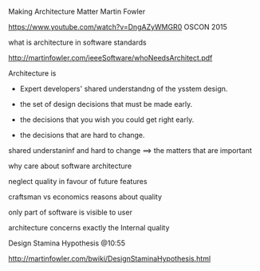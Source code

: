 Making Architecture Matter
Martin Fowler

https://www.youtube.com/watch?v=DngAZyWMGR0
OSCON 2015

what is architecture in software standards

http://martinfowler.com/ieeeSoftware/whoNeedsArchitect.pdf

Architecture is

- Expert developers' shared understandng of the ysstem design.

- the set of design decisions that must be made early.

- the decisions that you wish you could get right early.

- the decisions that are hard to change.

shared understaninf and hard to change
==> the matters that are important



why care about software architecture

neglect quality in favour of future features

craftsman vs economics reasons about quality

only part of software is visible to user

architecture concerns exactly the Internal quality

Design Stamina Hypothesis @10:55

http://martinfowler.com/bwiki/DesignStaminaHypothesis.html




